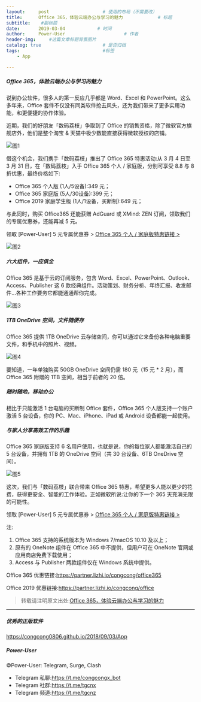 ```yaml
---
layout:     post                    # 使用的布局（不需要改）
title:      Office 365，体验云端办公与学习的魅力             # 标题 
subtitle:    #副标题
date:       2019-03-04            # 时间
author:     Power-User                      # 作者
header-img:     #这篇文章标题背景图片
catalog: true                       # 是否归档
tags:                               #标签
    - App

---
```

##### Office 365，体验云端办公与学习的魅力
说到办公软件，很多人的第一反应几乎都是 Word、Excel 和 PowerPoint。这么多年来，Office 套件不仅没有同类软件抢去风头，还为我们带来了更多实用功能，和更便捷的协作体验。

近期，我们的好朋友「数码荔枝」争取到了 Office 的销售资格，除了微软官方旗舰店外，他们是整个淘宝 & 天猫中极少数能直接获得微软授权的店铺。

![图1](http://ww1.sinaimg.cn/large/0071ouepgy1g0qbel28ytj30q10cdgth.jpg)

借这个机会，我们携手「数码荔枝」推出了 Office 365 特惠活动:从 3 月 4 日至 3 月 31 日，在「数码荔枝」入手 Office 365 个人 / 家庭版，分别可享受 8.8 与 8 折优惠，最终价格如下:

* Office 365 个人版 (1人/5设备):349 元；
* Office 365 家庭版 (5人/30设备):399 元；
* Office 2019 家庭学生版 (1人/1设备，买断制):649 元；

与此同时，购买 Office365 还能获赠 AdGuard 或 XMind: ZEN 订阅，领取我们的专属优惠券，还能再减 5 元。

领取 [Power-User] 5 元专属优惠券 >
[Office 365 个人 / 家庭版特惠链接 >](https://partner.lizhi.io/congcong/office365)

![图2](http://ww1.sinaimg.cn/large/0071ouepgy1g0qbcnjcblj314q07gt8v.jpg)

##### 六大组件，一应俱全
Office 365 是基于云的订阅服务，包含 Word、Excel、PowerPoint、Outlook、Access、Publisher 这 6 款经典组件。活动策划、财务分析、年终汇报、收发邮件…各种工作要务它都能通通帮你完成。

![图3](http://ww1.sinaimg.cn/large/0071ouepgy1g0qbfmtkbcj33n60teabc.jpg)

##### 1TB OneDrive 空间，文件随便存
Office 365 提供 1TB OneDrive 云存储空间，你可以通过它来备份各种电脑重要文件，和手机中的照片、视频。

![图4](http://ww1.sinaimg.cn/large/0071ouepgy1g0qbgkc88yj30pi0c944c.jpg)

要知道，一年单独购买 50GB OneDrive 空间仍需 180 元（15 元 * 2 月），而 Office 365 附赠的 1TB 空间，相当于前者的 20 倍。

##### 随时随地，移动办公
相比于只能激活 1 台电脑的买断制 Office 套件，Office 365 个人版支持一个账户激活 5 台设备，你的 PC、Mac、iPhone、iPad 或 Android 设备都能一起使用。

##### 与家人分享高效工作的乐趣
Office 365 家庭版支持 6 名用户使用，也就是说，你的每位家人都能激活自己的 5 台设备，并拥有 1TB 的 OneDrive 空间（共 30 台设备、6TB OneDrive 空间）。

![图5](http://ww1.sinaimg.cn/large/0071ouepgy1g0qbhdwd0bj31hb0u0jrd.jpg)

这次，我们与「数码荔枝」联合带来 Office 365 特惠，希望更多人能以更少的花费，获得更安全、智能的工作体验。正如微软所说:让你的下一个 365 天充满无限的可能性。

领取 [Power-User] 5 元专属优惠券 >
[Office 365 个人 / 家庭版特惠链接 >](https://partner.lizhi.io/congcong/office365)

注:
1. Office 365 支持的系统版本为 Windows 7/macOS 10.10 及以上；
2. 原有的 OneNote 组件在 Office 365 中不提供，但用户可在 OneNote 官网或应用商店免费下载使用；
3. Access 与 Publisher 两款组件仅在 Windows 系统中提供。

Office 365 优惠链接:<https://partner.lizhi.io/congcong/office365>

Office 2019 优惠链接:<https://partner.lizhi.io/congcong/office>

> 转载请注明原文出处:[Office 365，体验云端办公与学习的魅力](https://congcong0806.github.io/2019/03/04/Office365)

- - - -

##### 优秀的正版软件
<https://congcong0806.github.io/2018/09/03/App>

##### Power-User
&copy;Power-User: Telegram, Surge, Clash

* Telegram 私聊:<https://t.me/congcongx_bot>
* Telegram 社群:<https://t.me/tgcnx>
* Telegram 频道:<https://t.me/tgcnz> 
